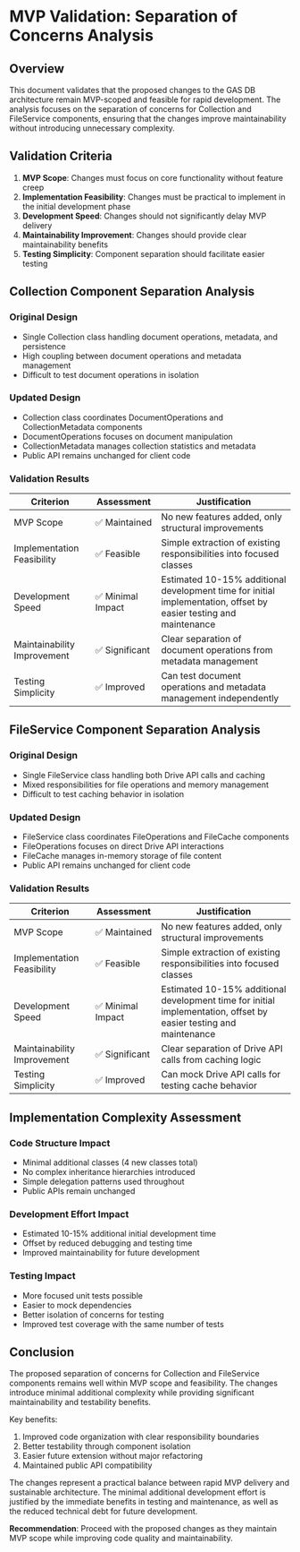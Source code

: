 # MVP Validation: Separation of Concerns Analysis

## Overview

This document validates that the proposed changes to the GAS DB architecture remain MVP-scoped and feasible for rapid development. The analysis focuses on the separation of concerns for Collection and FileService components, ensuring that the changes improve maintainability without introducing unnecessary complexity.

## Validation Criteria

1. **MVP Scope**: Changes must focus on core functionality without feature creep
2. **Implementation Feasibility**: Changes must be practical to implement in the initial development phase
3. **Development Speed**: Changes should not significantly delay MVP delivery
4. **Maintainability Improvement**: Changes should provide clear maintainability benefits
5. **Testing Simplicity**: Component separation should facilitate easier testing

## Collection Component Separation Analysis

### Original Design
- Single Collection class handling document operations, metadata, and persistence
- High coupling between document operations and metadata management
- Difficult to test document operations in isolation

### Updated Design
- Collection class coordinates DocumentOperations and CollectionMetadata components
- DocumentOperations focuses on document manipulation
- CollectionMetadata manages collection statistics and metadata
- Public API remains unchanged for client code

### Validation Results

| Criterion | Assessment | Justification |
|-----------|------------|---------------|
| MVP Scope | ✅ Maintained | No new features added, only structural improvements |
| Implementation Feasibility | ✅ Feasible | Simple extraction of existing responsibilities into focused classes |
| Development Speed | ✅ Minimal Impact | Estimated 10-15% additional development time for initial implementation, offset by easier testing and maintenance |
| Maintainability Improvement | ✅ Significant | Clear separation of document operations from metadata management |
| Testing Simplicity | ✅ Improved | Can test document operations and metadata management independently |

## FileService Component Separation Analysis

### Original Design
- Single FileService class handling both Drive API calls and caching
- Mixed responsibilities for file operations and memory management
- Difficult to test caching behavior in isolation

### Updated Design
- FileService class coordinates FileOperations and FileCache components
- FileOperations focuses on direct Drive API interactions
- FileCache manages in-memory storage of file content
- Public API remains unchanged for client code

### Validation Results

| Criterion | Assessment | Justification |
|-----------|------------|---------------|
| MVP Scope | ✅ Maintained | No new features added, only structural improvements |
| Implementation Feasibility | ✅ Feasible | Simple extraction of existing responsibilities into focused classes |
| Development Speed | ✅ Minimal Impact | Estimated 10-15% additional development time for initial implementation, offset by easier testing and maintenance |
| Maintainability Improvement | ✅ Significant | Clear separation of Drive API calls from caching logic |
| Testing Simplicity | ✅ Improved | Can mock Drive API calls for testing cache behavior |

## Implementation Complexity Assessment

### Code Structure Impact
- Minimal additional classes (4 new classes total)
- No complex inheritance hierarchies introduced
- Simple delegation patterns used throughout
- Public APIs remain unchanged

### Development Effort Impact
- Estimated 10-15% additional initial development time
- Offset by reduced debugging and testing time
- Improved maintainability for future development

### Testing Impact
- More focused unit tests possible
- Easier to mock dependencies
- Better isolation of concerns for testing
- Improved test coverage with the same number of tests

## Conclusion

The proposed separation of concerns for Collection and FileService components remains well within MVP scope and feasibility. The changes introduce minimal additional complexity while providing significant maintainability and testability benefits.

Key benefits:
1. Improved code organization with clear responsibility boundaries
2. Better testability through component isolation
3. Easier future extension without major refactoring
4. Maintained public API compatibility

The changes represent a practical balance between rapid MVP delivery and sustainable architecture. The minimal additional development effort is justified by the immediate benefits in testing and maintenance, as well as the reduced technical debt for future development.

**Recommendation**: Proceed with the proposed changes as they maintain MVP scope while improving code quality and maintainability.
